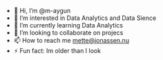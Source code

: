 - 👋 Hi, I’m @m-aygun
- 👀 I’m interested in Data Analytics and Data Sience
- 🌱 I’m currently learning Data Analytics
- 💞️ I’m looking to collaborate on projecs
- 📫 How to reach me mette@jonassen.nu
- ⚡ Fun fact: Im older than I look

<!---
m-aygun/m-aygun is a ✨ special ✨ repository because its `README.md` (this file) appears on your GitHub profile.
You can click the Preview link to take a look at your changes.
--->
